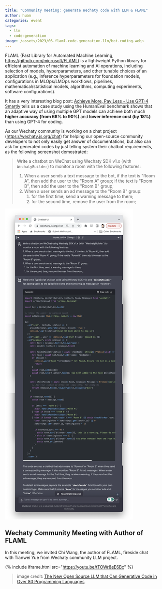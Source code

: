 ```yaml
---
title: "Community meeting: generate Wechaty code with LLM & FLAML"
author: huan
categories: event
tags:
  - llm
  - code-generation
image: /assets/2023/06-flaml-code-generation-llm/bot-coding.webp
---
```


FLAML (Fast Library for Automated Machine Learning, <https://github.com/microsoft/FLAML>) is a lightweight Python library for efficient automation of machine learning and AI operations, including selection of models, hyperparameters, and other tunable choices of an application (e.g., inference hyperparameters for foundation models, configurations in MLOps/LMOps workflows, pipelines, mathematical/statistical models, algorithms, computing experiments, software configurations).

It has a very interesting blog post: [Achieve More, Pay Less - Use GPT-4 Smartly](https://microsoft.github.io/FLAML/blog/2023/05/18/GPT-adaptive-humaneval) tells us a case study using the HumanEval benchmark shows that an adaptive way of using multiple GPT models can achieve both much **higher accuracy (from 68% to 90%)** and **lower inference cost (by 18%)** than using GPT-4 for coding.

As our Wechaty community is working on a chat project (<https://wechaty.js.org/chat>) for helping our open-source community developers to not only easily get answer of documentations, but also can ask for generated codes by just telling system their chatbot requirements, as the following screenshot demostrated:

> Write a chatbot on WeChat using Wechaty SDK v1.x (with `WechatyBuilder`) to monitor a room with the following features:
>  
> 1. When a user sends a text message to the bot, if the text is "Room A", then add the user to the "Room A" group; if the text is "Room B", then add the user to the "Room B" group;
> 1. When a user sends an ad message to the "Room B" group:
>     1. for the first time, send a warning message to them;
>     1. for the second time, remove the user from the room;

![Wechaty Chat](/assets/2023/06-flaml-code-generation-llm/wechaty-chat-llm-code-generation.webp)

## Wechaty Community Meeting with Author of FLAML

In this meeting, we invited Chi Wang, the author of FLAML, fireside chat with Tianwei Yue from Wechaty community LLM project.

{% include iframe.html src="https://youtu.be/tTOWr8eE6Bc" %}

> image credit: [The New Open Source LLM that Can Generative Code in Over 80 Programming Languages](https://pub.towardsai.net/inside-starcoder-the-new-open-source-llm-that-can-generative-code-in-over-80-programming-languages-12aab76800da)
